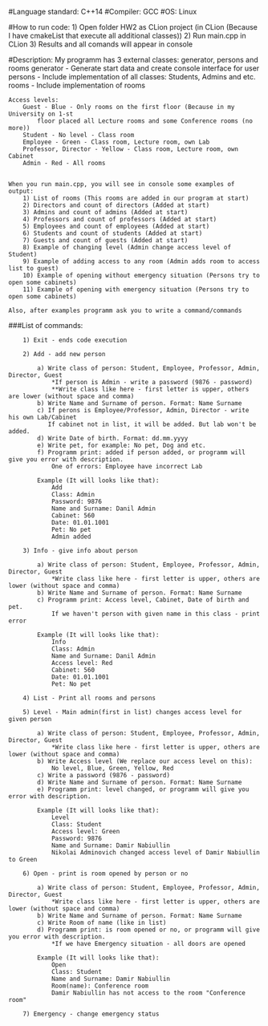#Language standard: C++14
#Compiler: GCC
#OS: Linux

#How to run code:
    1) Open folder HW2 as CLion project (in CLion (Because I have cmakeList that execute all additional classes))
    2) Run main.cpp in CLion
    3) Results and all comands will appear in console

#Description:
    My programm has 3 external classes: generator, persons and rooms
        generator - Generate start data and create console interface for user
        persons - Include implementation of all classes: Students, Admins and etc.
        rooms - Include implementation of rooms
    
    Access levels:
        Guest - Blue - Only rooms on the first floor (Because in my University on 1-st 
            floor placed all Lecture rooms and some Conference rooms (no more))
        Student - No level - Class room
        Employee - Green - Class room, Lecture room, own Lab
        Professor, Director - Yellow - Class room, Lecture room, own Cabinet
        Admin - Red - All rooms
        

    When you run main.cpp, you will see in console some examples of output:
        1) List of rooms (This rooms are added in our program at start)
        2) Directors and count of directors (Added at start)
        3) Admins and count of admins (Added at start)
        4) Professors and count of professors (Added at start)
        5) Employees and count of employees (Added at start)
        6) Students and count of students (Added at start)
        7) Guests and count of guests (Added at start)
        8) Example of changing level (Admin change access level of Student)
        9) Example of adding access to any room (Admin adds room to access list to guest)
        10) Example of opening without emergency situation (Persons try to open some cabinets)
        11) Example of opening with emergency situation (Persons try to open some cabinets)

    Also, after examples programm ask you to write a command/commands
###List of commands:

        1) Exit - ends code execution

        2) Add - add new person

            a) Write class of person: Student, Employee, Professor, Admin, Director, Guest
                *If person is Admin - write a password (9876 - password)
                **Write class like here - first letter is upper, others are lower (without space and comma)
            b) Write Name and Surname of person. Format: Name Surname
            c) If perons is Employee/Professor, Admin, Director - write his own Lab/Cabinet
               If cabinet not in list, it will be added. But lab won't be added.
            d) Write Date of birth. Format: dd.mm.yyyy
            e) Write pet, for example: No pet, Dog and etc.
            f) Programm print: added if person added, or programm will give you error with description.
                One of errors: Employee have incorrect Lab

            Example (It will looks like that):
                Add
                Class: Admin
                Password: 9876
                Name and Surname: Danil Admin
                Cabinet: 560
                Date: 01.01.1001
                Pet: No pet
                Admin added

        3) Info - give info about person

            a) Write class of person: Student, Employee, Professor, Admin, Director, Guest
                *Write class like here - first letter is upper, others are lower (without space and comma)
            b) Write Name and Surname of person. Format: Name Surname
            c) Programm print: Access level, Cabinet, Date of birth and pet.
                If we haven't person with given name in this class - print error

            Example (It will looks like that):
                Info
                Class: Admin
                Name and Surname: Danil Admin
                Access level: Red
                Cabinet: 560
                Date: 01.01.1001
                Pet: No pet

        4) List - Print all rooms and persons
            
        5) Level - Main admin(first in list) changes access level for given person
            
            a) Write class of person: Student, Employee, Professor, Admin, Director, Guest
                *Write class like here - first letter is upper, others are lower (without space and comma)
            b) Write Access level (We replace our access level on this): 
                No level, Blue, Green, Yellow, Red
            c) Write a password (9876 - password)
            d) Write Name and Surname of person. Format: Name Surname
            e) Programm print: level changed, or programm will give you error with description.

            Example (It will looks like that):
                Level
                Class: Student
                Access level: Green
                Password: 9876
                Name and Surname: Damir Nabiullin
                Nikolai Adminovich changed access level of Damir Nabiullin to Green

        6) Open - print is room opened by person or no
            
            a) Write class of person: Student, Employee, Professor, Admin, Director, Guest
                *Write class like here - first letter is upper, others are lower (without space and comma)
            b) Write Name and Surname of person. Format: Name Surname
            c) Write Room of name (like in list)
            d) Programm print: is room opened or no, or programm will give you error with description.
                *If we have Emergency situation - all doors are opened

            Example (It will looks like that):
                Open
                Class: Student
                Name and Surname: Damir Nabiullin
                Room(name): Conference room
                Damir Nabiullin has not access to the room "Conference room"
        
        7) Emergency - change emergency status
